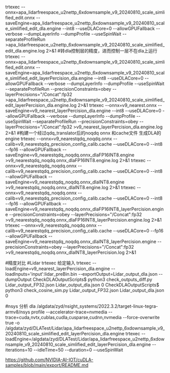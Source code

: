 trtexec --onnx=apa_lidarfreespace_u2nettp_6xdownsample_v9_20240810_scale_simlified_edit.onnx --saveEngine=apa_lidarfreespace_u2nettp_6xdownsample_v9_20240810_scale_simlified_edit_dla.engine --int8 --useDLACore=0 --allowGPUFallback --verbose --dumpLayerInfo --dumpProfile --useSpinWait --separateProfileRun >apa_lidarfreespace_u2nettp_6xdownsample_v9_20240810_scale_simlified_edit_dla.engine.log 2>&1
 \#转dla控制层的精度，进而控制一层不在dla上运行
 trtexec --onnx=apa_lidarfreespace_u2nettp_6xdownsample_v9_20240810_scale_simlified_edit.onnx --saveEngine=apa_lidarfreespace_u2nettp_6xdownsample_v9_20240810_scale_simlified_edit_layerPercision_dla.engine --int8 --useDLACore=0 --allowGPUFallback --verbose --dumpLayerInfo --dumpProfile --useSpinWait --separateProfileRun --precisionConstraints=obey --layerPrecisions="/Concat":fp32 >apa_lidarfreespace_u2nettp_6xdownsample_v9_20240810_scale_simlified_edit_layerPercision_dla.engine.log 2>&1
 trtexec --onnx=v9_nearest.onnx --saveEngine=v9_nearest_layerPercision_dla.engine --int8 --useDLACore=0 --allowGPUFallback --verbose --dumpLayerInfo --dumpProfile --useSpinWait --separateProfileRun --precisionConstraints=obey --layerPrecisions="/Concat":fp32 >v9_nearest_layerPercision_dla.engine.log 2>&1
 \#构建一个经过qdq_translator后的noqdq onnx 和cache文件 生成DLA的engine
 trtexec --onnx=v9_nearestqdq_noqdq.onnx --calib=v9_nearestqdq_precision_config_calib.cache --useDLACore=0 --int8 --fp16 --allowGPUFallback --saveEngine=v9_nearestqdq_noqdq.onnx_dlaFP16INT8.engine >v9_nearestqdq_noqdq.onnx_dlaFP16INT8.engine.log 2>&1
 trtexec --onnx=v9_nearestqdq_noqdq.onnx --calib=v9_nearestqdq_precision_config_calib.cache --useDLACore=0 --int8 --allowGPUFallback --saveEngine=v9_nearestqdq_noqdq.onnx_dlaINT8.engine >v9_nearestqdq_noqdq.onnx_dlaINT8.engine.log 2>&1
 trtexec --onnx=v9_nearestqdq_noqdq.onnx --calib=v9_nearestqdq_precision_config_calib.cache --useDLACore=0 --int8 --fp16 --allowGPUFallback --saveEngine=v9_nearestqdq_noqdq.onnx_dlaFP16INT8_layerPercision.engine --precisionConstraints=obey --layerPrecisions="/Concat":fp32 >v9_nearestqdq_noqdq.onnx_dlaFP16INT8_layerPercision.engine.log 2>&1
 trtexec --onnx=v9_nearestqdq_noqdq.onnx --calib=v9_nearestqdq_precision_config_calib.cache --useDLACore=0 --fp16 --allowGPUFallback --saveEngine=v9_nearestqdq_noqdq.onnx_dlaINT8_layerPercision.engine --precisionConstraints=obey --layerPrecisions="/Concat":fp32 >v9_nearestqdq_noqdq.onnx_dlaINT8_layerPercision.log 2>&1

 \#精度对比
 \#Lidar trtexec 给定输入 
 trtexec --loadEngine=v9_nearest_layerPercision_dla.engine --loadInputs='input':lidar_preBin.bin --exportOutput=Lidar_output_dla.json --dumpOutput
 CheckDLAOutputScripts$ python3 check_outputs_diff.py Lidar_output_FP32.json Lidar_output_dla.json 0
 CheckDLAOutputScripts$ python3 check_cosine_sim.py Lidar_output_FP32.json Lidar_output_dla.json 0

 \#nsys 分析 dla
 /algdata/zyd/nsight_systems/2022.3.2/target-linux-tegra-armv8/nsys profile --accelerator-trace=nvmedia --trace=cuda,nvtx,cublas,cudla,cusparse,cudnn,nvmedia --force-overwrite true -o /algdata/zyd/DLATest/Lidar/apa_lidarfreespace_u2nettp_6xdownsample_v9_20240810_scale_simlified_edit_layerPercision_dla.engine trtexec --loadEngine=/algdata/zyd/DLATest/Lidar/apa_lidarfreespace_u2nettp_6xdownsample_v9_20240810_scale_simlified_edit_layerPercision_dla.engine --iterations=10 --idleTime=50 --duration=0 --useSpinWait

 https://github.com/NVIDIA-AI-IOT/cuDLA-samples/blob/main/export/README.md